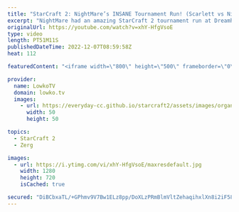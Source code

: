 ```yaml
---
title: "StarCraft 2: NightMare’s INSANE Tournament Run! (Scarlett vs NightMare)"
excerpt: "NightMare had an amazing StarCraft 2 tournament run at Dreamhack Atlanta. While almost eliminated at the very start of the tournament, he clawed his way through the knockout bracket to ultimately face off against Scarlett in the round-of-16.  Scarlett vs GungFuBanDa: https://youtu.be/0sbXRVPX_ZI  Support"
originalUrl: https://youtube.com/watch?v=xhY-HfgVsoE
type: video
length: PT51M11S
publishedDateTime: 2022-12-07T08:59:58Z
heat: 112

featuredContent: "<iframe width=\"800\" height=\"500\" frameborder=\"0\" src=\"https://www.youtube.com/embed/xhY-HfgVsoE\" allow=\"accelerometer; autoplay; encrypted-media; gyroscope; picture-in-picture\" allowfullscreen></iframe>"

provider:
  name: LowkoTV
  domain: lowko.tv
  images:
    - url: https://everyday-cc.github.io/starcraft2/assets/images/organizations/lowko.tv-50x50.jpg
      width: 50
      height: 50

topics:
  - StarCraft 2
  - Zerg

images:
  - url: https://i.ytimg.com/vi/xhY-HfgVsoE/maxresdefault.jpg
    width: 1280
    height: 720
    isCached: true

secured: "DiBCbxaTL/+GPhmv9V7Bw1ELz8pp/DoXLzPRmBlmVltZehaqihxlXn8i2iF58aPTbjdRe3taSCngJgoweDPNl+XQ1/+N8itHdkdOLGbYy+M5KDlinv7HenyvWL/DZgPMpzZp91Dut2WmExUvw1raz0jcSd2BnFPG3T0ZQe5pL/iBsChvCn2oCuzmZ13Baw2ueOmfzW41PhqSKCa3B/BccOeK2ucMOxRCmbhrziD6QHvi7puqU4tk+mRtMSMDb0p+0Y5bx/dmskSjPAlRHJokXhaUztt8BI4yzpu350XMS1w8aCpMzGelXT/9gKmguBk1TG+be5xxbJarm1xHNVoGJsYM0iD9AvgZs6FWXpGmmGYcocrKwA+Rgx9UgWpUvIR+p3g/vveLFxSe9CJBV88sAEAg6ew7BbmRcqvSO4Jk59o=;H7PVD3eJlQnrN7ERwck3Gg=="
---
```


